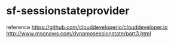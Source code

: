 # sf-sessionstateprovider
reference 
https://github.com/clouddeveloperio/clouddeveloper.io
http://www.msonaws.com/dynamosessionstate/part3.html